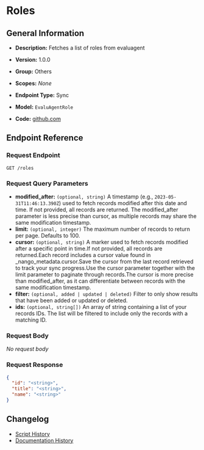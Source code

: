 <!-- BEGIN GENERATED CONTENT -->
# Roles

## General Information

- **Description:** Fetches a list of roles from evaluagent

- **Version:** 1.0.0
- **Group:** Others
- **Scopes:** _None_
- **Endpoint Type:** Sync
- **Model:** `EvaluAgentRole`
- **Code:** [github.com](https://github.com/NangoHQ/integration-templates/tree/main/integrations/evaluagent/syncs/roles.ts)


## Endpoint Reference

### Request Endpoint

`GET /roles`

### Request Query Parameters

- **modified_after:** `(optional, string)` A timestamp (e.g., `2023-05-31T11:46:13.390Z`) used to fetch records modified after this date and time. If not provided, all records are returned. The modified_after parameter is less precise than cursor, as multiple records may share the same modification timestamp.
- **limit:** `(optional, integer)` The maximum number of records to return per page. Defaults to 100.
- **cursor:** `(optional, string)` A marker used to fetch records modified after a specific point in time.If not provided, all records are returned.Each record includes a cursor value found in _nango_metadata.cursor.Save the cursor from the last record retrieved to track your sync progress.Use the cursor parameter together with the limit parameter to paginate through records.The cursor is more precise than modified_after, as it can differentiate between records with the same modification timestamp.
- **filter:** `(optional, added | updated | deleted)` Filter to only show results that have been added or updated or deleted.
- **ids:** `(optional, string[])` An array of string containing a list of your records IDs. The list will be filtered to include only the records with a matching ID.

### Request Body

_No request body_

### Request Response

```json
{
  "id": "<string>",
  "title": "<string>",
  "name": "<string>"
}
```

## Changelog

- [Script History](https://github.com/NangoHQ/integration-templates/commits/main/integrations/evaluagent/syncs/roles.ts)
- [Documentation History](https://github.com/NangoHQ/integration-templates/commits/main/integrations/evaluagent/syncs/roles.md)

<!-- END  GENERATED CONTENT -->

